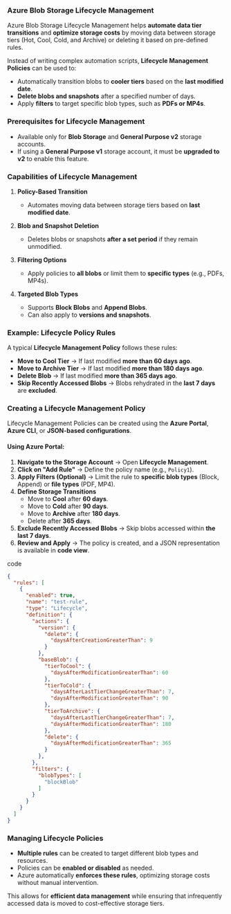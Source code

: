 ### **Azure Blob Storage Lifecycle Management**  

Azure Blob Storage Lifecycle Management helps **automate data tier transitions** and **optimize storage costs** by moving data between storage tiers (Hot, Cool, Cold, and Archive) or deleting it based on pre-defined rules.  

Instead of writing complex automation scripts, **Lifecycle Management Policies** can be used to:  
- Automatically transition blobs to **cooler tiers** based on the **last modified date**.  
- **Delete blobs and snapshots** after a specified number of days.  
- Apply **filters** to target specific blob types, such as **PDFs or MP4s**.  



### **Prerequisites for Lifecycle Management**  
- Available only for **Blob Storage** and **General Purpose v2** storage accounts.  
- If using a **General Purpose v1** storage account, it must be **upgraded to v2** to enable this feature.  



### **Capabilities of Lifecycle Management**  

1. **Policy-Based Transition**  
   - Automates moving data between storage tiers based on **last modified date**.  

2. **Blob and Snapshot Deletion**  
   - Deletes blobs or snapshots **after a set period** if they remain unmodified.  

3. **Filtering Options**  
   - Apply policies to **all blobs** or limit them to **specific types** (e.g., PDFs, MP4s).  

4. **Targeted Blob Types**  
   - Supports **Block Blobs** and **Append Blobs**.  
   - Can also apply to **versions and snapshots**.  



### **Example: Lifecycle Policy Rules**  

A typical **Lifecycle Management Policy** follows these rules:  
- **Move to Cool Tier** → If last modified **more than 60 days ago**.  
- **Move to Archive Tier** → If last modified **more than 180 days ago**.  
- **Delete Blob** → If last modified **more than 365 days ago**.  
- **Skip Recently Accessed Blobs** → Blobs rehydrated in the **last 7 days** are **excluded**.  


### **Creating a Lifecycle Management Policy**  

Lifecycle Management Policies can be created using the **Azure Portal**, **Azure CLI**, or **JSON-based configurations**.  

#### **Using Azure Portal:**  
1. **Navigate to the Storage Account** → Open **Lifecycle Management**.  
2. **Click on "Add Rule"** → Define the policy name (e.g., `Policy1`).  
3. **Apply Filters (Optional)** → Limit the rule to **specific blob types** (Block, Append) or **file types** (PDF, MP4).  
4. **Define Storage Transitions**  
   - Move to **Cool** after **60 days**.  
   - Move to **Cold** after **90 days**.  
   - Move to **Archive** after **180 days**.  
   - Delete after **365 days**.  
5. **Exclude Recently Accessed Blobs** → Skip blobs accessed within **the last 7 days**.  
6. **Review and Apply** → The policy is created, and a JSON representation is available in **code view**.  

code
```json
{
  "rules": [
    {
      "enabled": true,
      "name": "test-rule",
      "type": "Lifecycle",
      "definition": {
        "actions": {
          "version": {
            "delete": {
              "daysAfterCreationGreaterThan": 9
            }
          },
          "baseBlob": {
            "tierToCool": {
              "daysAfterModificationGreaterThan": 60
            },
            "tierToCold": {
              "daysAfterLastTierChangeGreaterThan": 7,
              "daysAfterModificationGreaterThan": 90
            },
            "tierToArchive": {
              "daysAfterLastTierChangeGreaterThan": 7,
              "daysAfterModificationGreaterThan": 180
            },
            "delete": {
              "daysAfterModificationGreaterThan": 365
            }
          },
        },
        "filters": {
          "blobTypes": [
            "blockBlob"
          ]
        }
      }
    }
  ]
}
```
### **Managing Lifecycle Policies**  
- **Multiple rules** can be created to target different blob types and resources.  
- Policies can be **enabled or disabled** as needed.  
- Azure automatically **enforces these rules**, optimizing storage costs without manual intervention.  

This allows for **efficient data management** while ensuring that infrequently accessed data is moved to cost-effective storage tiers.